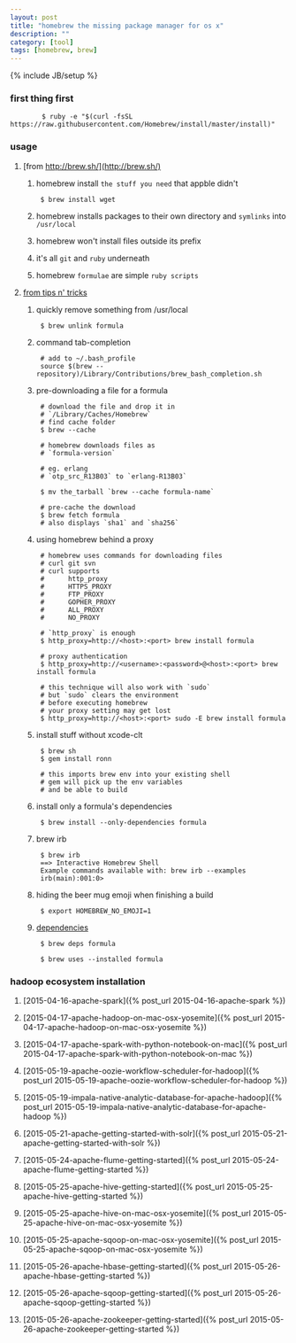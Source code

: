```yaml
---
layout: post
title: "homebrew the missing package manager for os x"
description: ""
category: [tool]
tags: [homebrew, brew]
---
```

{% include JB/setup %}


### first thing first

            $ ruby -e "$(curl -fsSL https://raw.githubusercontent.com/Homebrew/install/master/install)"

### usage

1. [from http://brew.sh/](http://brew.sh/)

    1. homebrew install `the stuff you need` that appble didn't

            $ brew install wget

    1. homebrew installs packages to their own directory and `symlinks` into `/usr/local`

    1. homebrew won't install files outside its prefix

    1. it's all `git` and `ruby` underneath

    1. homebrew `formulae` are simple `ruby scripts`

1. [from tips n' tricks](https://github.com/Homebrew/homebrew/blob/master/share/doc/homebrew/Tips-N'-Tricks.md)

    1. quickly remove something from /usr/local

            $ brew unlink formula

    1. command tab-completion

            # add to ~/.bash_profile
            source $(brew --repository)/Library/Contributions/brew_bash_completion.sh

    1. pre-downloading a file for a formula

            # download the file and drop it in
            # `/Library/Caches/Homebrew`
            # find cache folder
            $ brew --cache

            # homebrew downloads files as
            # `formula-version`

            # eg. erlang
            # `otp_src_R13B03` to `erlang-R13B03`

            $ mv the_tarball `brew --cache formula-name`

            # pre-cache the download
            $ brew fetch formula
            # also displays `sha1` and `sha256`

    1. using homebrew behind a proxy

            # homebrew uses commands for downloading files
            # curl git svn
            # curl supports
            #      http_proxy
            #      HTTPS_PROXY
            #      FTP_PROXY
            #      GOPHER_PROXY
            #      ALL_PROXY
            #      NO_PROXY

            # `http_proxy` is enough
            $ http_proxy=http://<host>:<port> brew install formula

            # proxy authentication
            $ http_proxy=http://<username>:<password>@<host>:<port> brew install formula

            # this technique will also work with `sudo`
            # but `sudo` clears the environment
            # before executing homebrew
            # your proxy setting may get lost
            $ http_proxy=http://<host>:<port> sudo -E brew install formula


    1. install stuff without xcode-clt

            $ brew sh
            $ gem install ronn

            # this imports brew env into your existing shell
            # gem will pick up the env variables
            # and be able to build

    1. install only a formula's dependencies

            $ brew install --only-dependencies formula

    1. brew irb

            $ brew irb
            ==> Interactive Homebrew Shell
            Example commands available with: brew irb --examples
            irb(main):001:0> 

    1. hiding the beer mug emoji when finishing a build

            $ export HOMEBREW_NO_EMOJI=1

    1. [dependencies](http://zanshin.net/2014/02/03/how-to-list-brew-dependencies/)

            $ brew deps formula

            $ brew uses --installed formula

### hadoop ecosystem installation

1. [2015-04-16-apache-spark]({% post_url 2015-04-16-apache-spark %})

1. [2015-04-17-apache-hadoop-on-mac-osx-yosemite]({% post_url 2015-04-17-apache-hadoop-on-mac-osx-yosemite %})

1. [2015-04-17-apache-spark-with-python-notebook-on-mac]({% post_url 2015-04-17-apache-spark-with-python-notebook-on-mac %})

1. [2015-05-19-apache-oozie-workflow-scheduler-for-hadoop]({% post_url 2015-05-19-apache-oozie-workflow-scheduler-for-hadoop %})

1. [2015-05-19-impala-native-analytic-database-for-apache-hadoop]({% post_url 2015-05-19-impala-native-analytic-database-for-apache-hadoop %})

1. [2015-05-21-apache-getting-started-with-solr]({% post_url 2015-05-21-apache-getting-started-with-solr %})

1. [2015-05-24-apache-flume-getting-started]({% post_url 2015-05-24-apache-flume-getting-started %})

1. [2015-05-25-apache-hive-getting-started]({% post_url 2015-05-25-apache-hive-getting-started %})

1. [2015-05-25-apache-hive-on-mac-osx-yosemite]({% post_url 2015-05-25-apache-hive-on-mac-osx-yosemite %})

1. [2015-05-25-apache-sqoop-on-mac-osx-yosemite]({% post_url 2015-05-25-apache-sqoop-on-mac-osx-yosemite %})

1. [2015-05-26-apache-hbase-getting-started]({% post_url 2015-05-26-apache-hbase-getting-started %})

1. [2015-05-26-apache-sqoop-getting-started]({% post_url 2015-05-26-apache-sqoop-getting-started %})

1. [2015-05-26-apache-zookeeper-getting-started]({% post_url 2015-05-26-apache-zookeeper-getting-started %})
